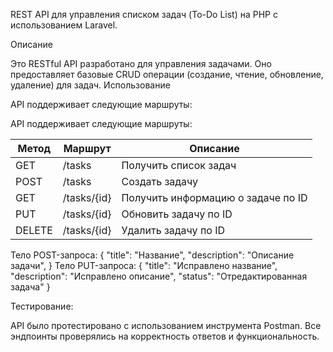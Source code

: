 REST API для управления списком задач (To-Do List) на PHP с
использованием Laravel.

Описание

Это RESTful API разработано для управления задачами. Оно предоставляет базовые CRUD операции (создание, чтение, обновление, удаление) для задач.
Использование

API поддерживает следующие маршруты:

API поддерживает следующие маршруты:

| Метод | Маршрут             | Описание                               |
|-------|---------------------|---------------------------------------|
| GET   | /tasks           | Получить список задач                   |
| POST  | /tasks           | Создать задачу                        |
| GET   | /tasks/{id}      | Получить информацию о задаче по ID      |
| PUT   | /tasks/{id}      | Обновить задачу по ID                 |
| DELETE| /tasks/{id}      | Удалить задачу по ID                   |


Тело POST-запроса:
{
    "title": "Название",
    "description": "Описание задачи",
}
Тело PUT-запроса:
{
    "title": "Исправлено название",
    "description": "Исправлено описание",
    "status": "Отредактированная задача"
}

Тестирование:

API было протестировано с использованием инструмента Postman. 
Все эндпоинты проверялись на корректность ответов и функциональность.
